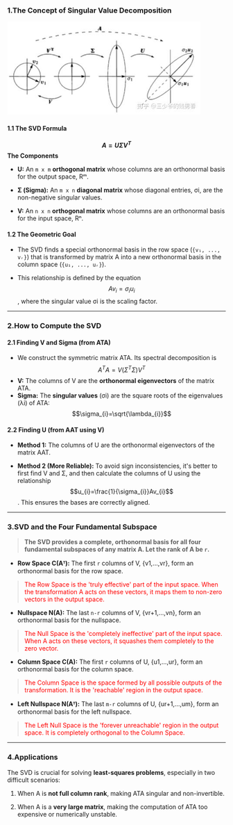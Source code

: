 ### 1.The Concept of Singular Value Decomposition

![](../images/SVD.jpg)

#### 1.1 The SVD Formula

**$$A=U\Sigma V^T$$**
**The Components**

- **U:** An `m x m` **orthogonal matrix** whose columns are an orthonormal basis for the output space, Rᵐ.
    
- **Σ (Sigma):** An `m x n` **diagonal matrix** whose diagonal entries, σi​, are the non-negative singular values.
    
- **V:** An `n x n` **orthogonal matrix** whose columns are an orthonormal basis for the input space, Rⁿ.

#### 1.2 The Geometric Goal

- The SVD finds a special orthonormal basis in the row space (`{v₁, ..., vᵣ}`) that is transformed by matrix A into a new orthonormal basis in the column space (`{u₁, ..., uᵣ}`).
    
- This relationship is defined by the equation $$Av_{i}=\sigma_{i} u_{i}$$, where the singular value σi​ is the scaling factor.

***
### 2.How to Compute the SVD

#### 2.1 Finding V and Sigma (from ATA)

- We construct the symmetric matrix ATA. Its spectral decomposition is $$A^{T}A=V(\Sigma^{T} \Sigma)V^{T}$$
- **V:** The columns of V are the **orthonormal eigenvectors** of the matrix ATA.
- **Sigma:** The **singular values** (σi​) are the square roots of the eigenvalues (λi​) of ATA: $$\sigma_{i}=\sqrt{\lambda_{i}}$$

#### 2.2 Finding U (from AAT using V)

- **Method 1:** The columns of U are the orthonormal eigenvectors of the matrix AAT.
    
- **Method 2 (More Reliable):** To avoid sign inconsistencies, it's better to first find V and Σ, and then calculate the columns of U using the relationship $$u_{i}=\frac{1}{\sigma_{i}}Av_{i}$$. This ensures the bases are correctly aligned.

***
### 3.SVD and the Four Fundamental Subspace

>**The SVD provides a complete, orthonormal basis for all four fundamental subspaces of any matrix A. Let the rank of A be `r`.**

- **Row Space C(Aᵀ):** The first `r` columns of V, {v1​,...,vr​}, form an orthonormal basis for the row space.

><font color="Red">The Row Space is the 'truly effective' part of the input space. When the transformation A acts on these vectors, it maps them to non-zero vectors in the output space.</font>


- **Nullspace N(A):** The last `n-r` columns of V, {vr+1​,...,vn​}, form an orthonormal basis for the nullspace.

><font color="Red">The Null Space is the 'completely ineffective' part of the input space. When A acts on these vectors, it squashes them completely to the zero vector.</font>

- **Column Space C(A):** The first `r` columns of U, {u1​,...,ur​}, form an orthonormal basis for the column space.

><font color="Red">The Column Space is the space formed by all possible outputs of the transformation. It is the 'reachable' region in the output space.</font>

- **Left Nullspace N(Aᵀ):** The last `m-r` columns of U, {ur+1​,...,um​}, form an orthonormal basis for the left nullspace.

><font color="Red">The Left Null Space is the 'forever unreachable' region in the output space. It is completely orthogonal to the Column Space.</font>

***
### 4.Applications

The SVD is crucial for solving **least-squares problems**, especially in two difficult scenarios:

1. When A is **not full column rank**, making ATA singular and non-invertible.
    
2. When A is a **very large matrix**, making the computation of ATA too expensive or numerically unstable.